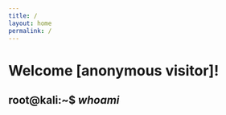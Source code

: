 ```yaml
---
title: /
layout: home
permalink: /
---
```


# Welcome [anonymous visitor]!

## root@kali:~$ *whoami*
